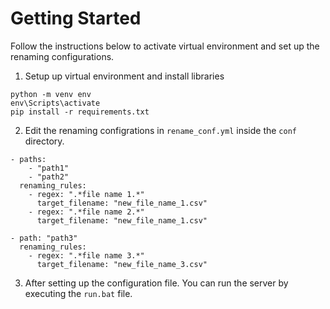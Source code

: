 # Getting Started

Follow the instructions below to activate virtual environment and set up the renaming configurations.

1. Setup up virtual environment and install libraries
```
python -m venv env
env\Scripts\activate
pip install -r requirements.txt
```

2. Edit the renaming configrations in `rename_conf.yml` inside the `conf` directory.
```
- paths: 
    - "path1"
    - "path2"
  renaming_rules:
    - regex: ".*file name 1.*"
      target_filename: "new_file_name_1.csv"
    - regex: ".*file name 2.*"
      target_filename: "new_file_name_1.csv"

- path: "path3"
  renaming_rules:
    - regex: ".*file name 3.*"
      target_filename: "new_file_name_3.csv"
```

3. After setting up the configuration file. You can run the server by executing the `run.bat` file.
